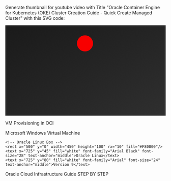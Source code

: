 
Generate thumbnail for youtube video with Title "Oracle Container Engine for Kubernetes (OKE) Cluster Creation Guide - Quick Create Managed Cluster" with this SVG code:

<svg xmlns="http://www.w3.org/2000/svg" viewBox="0 0 1280 720">
  <!-- Background with gradient -->
  <defs>
    <linearGradient id="grad" x1="0%" y1="0%" x2="100%" y2="100%">
      <stop offset="0%" style="stop-color:#1a1a1a;stop-opacity:1"/>
      <stop offset="100%" style="stop-color:#2f2f2f;stop-opacity:1"/>
    </linearGradient>
  </defs>
  <rect width="1280" height="720" fill="url(#grad)"/>
  
  <!-- OCI Logo - Top Center -->
  <g transform="translate(540, 80) scale(0.8)">
    <path d="M40 80 C40 35.81 75.81 0 120 0 C164.18 0 200 35.81 200 80 C200 124.18 164.18 160 120 160 C75.81 160 40 124.18 40 80" fill="#F80000"/>
  </g>
  
  <!-- Main Title -->
  <text x="640" y="260" fill="white" font-family="Arial Black" font-size="64" text-anchor="middle">VM Provisioning</text>
  <text x="640" y="330" fill="#F80000" font-family="Arial Black" font-size="72" text-anchor="middle">in OCI</text>
  
  <!-- Distribution Boxes with Full Names -->
  <g transform="translate(140, 400)">
    <!-- Windows Box -->
    <rect x="0" y="0" width="450" height="100" rx="10" fill="#00A4EF"/>
    <text x="225" y="45" fill="white" font-family="Arial Black" font-size="28" text-anchor="middle">Microsoft Windows</text>
    <text x="225" y="80" fill="white" font-family="Arial" font-size="24" text-anchor="middle">Virtual Machine</text>
    
    <!-- Oracle Linux Box -->
    <rect x="500" y="0" width="450" height="100" rx="10" fill="#F80000"/>
    <text x="725" y="45" fill="white" font-family="Arial Black" font-size="28" text-anchor="middle">Oracle Linux</text>
    <text x="725" y="80" fill="white" font-family="Arial" font-size="24" text-anchor="middle">Version 9</text>
  </g>
  
  <!-- OCI Info -->
  <g transform="translate(640, 550)">
    <rect x="-200" y="0" width="400" height="60" rx="30" fill="#607D8B"/>
    <text x="0" y="38" fill="white" font-family="Arial" font-size="24" text-anchor="middle">Oracle Cloud Infrastructure</text>
  </g>
  
  <!-- Corner Tutorial Tag -->
  <g transform="translate(50, 50)">
    <rect x="0" y="0" width="160" height="60" rx="10" fill="#FF0000"/>
    <text x="80" y="40" fill="white" font-family="Arial" font-size="32" text-anchor="middle">Guide</text>
  </g>
  
  <!-- Same Steps Badge -->
  <g transform="translate(1000, 50)">
    <circle cx="80" cy="30" r="50" fill="#F80000"/>
    <text x="80" y="20" fill="white" font-family="Arial" font-size="16" text-anchor="middle">STEP BY</text>
    <text x="80" y="40" fill="white" font-family="Arial" font-size="16" text-anchor="middle">STEP</text>
  </g>
</svg>